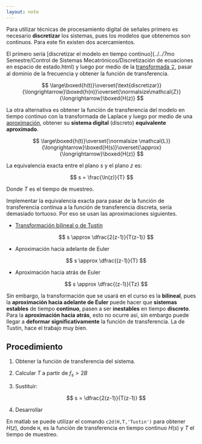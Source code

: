```yaml
---
layout: note
---
```


Para utilizar técnicas de procesamiento digital de señales primero es necesario **discretizar** los sistemas, pues los modelos que obtenemos son continuos. Para este fin existen dos acercamientos.

El primero sería [discretizar el modelo en tiempo continuo](../../7mo Semestre/Control de Sistemas Mecatrónicos/Discretización de ecuaciones en espacio de estado.html) y luego por medio de la [transformada $\mathcal{Z}$](https://es.wikipedia.org/wiki/Transformada_Z), pasar al dominio de la frecuencia y obtener la función de transferencia.

$$
\large\boxed{h(t)}\overset{\text{discretizar}}{\longrightarrow}\boxed{h(n)}\overset{\normalsize\mathcal{Z}}{\longrightarrow}\boxed{H(z)}
$$

La otra alternativa es obtener la función de transferencia del modelo en tiempo continuo con la transformada de Laplace y luego por medio de una [aproximación](http://www-verimag.imag.fr/~tdang/DocumentsCours/2013Discretization.pdf#page=5), obtener su **sistema digital** (discreto) **equivalente aproximado**.

$$
\large\boxed{h(t)}\overset{\normalsize \mathcal{L}}{\longrightarrow}\boxed{H(s)}\overset{\approx}{\longrightarrow}\boxed{H(z)}
$$

La equivalencia exacta entre el plano $s$ y el plano $z$ es:

$$
s = \frac{\ln(z)}{T}
$$

Donde $T$ es el tiempo de muestreo.

Implementar la equivalencia exacta para pasar de la función de transferencia continua a la función de transferencia discreta, sería demasiado tortuoso. Por eso se usan las aproximaciones siguientes.

* [Transformación bilineal o de Tustin](https://ghsalazar.github.io/2021/03/07/transformaci%C3%B3n-bilineal.html)

    $$
    s \approx \dfrac{2(z-1)}{T(z-1)}
    $$

* Aproximación hacia adelante de Euler

    $$
    s \approx \dfrac{(z-1)}{T}
    $$
    
* Aproximación hacia atrás de Euler

    $$
    s \approx \dfrac{(z-1)}{Tz}
    $$
    
Sin embargo, la transformación que se usará en el curso es la **bilineal**, pues la **aproximación hacia adelante de Euler** puede hacer que **sistemas estables** de tiempo **continuo**, pasen a ser **inestables** en tiempo **discreto**. Para la **aproximación hacia atrás**, esto no ocurre así, sin embargo puede llegar a **deformar significativamente** la función de transferencia. La de Tustin, hace el trabajo muy bien.

## Procedimiento

1. Obtener la función de transferencia del sistema.
2. Calcular $T$ a partir de $f_s > 2B$
3. Sustituir:
    
    $$
    s = \dfrac{2(z-1)}{T(z-1)}
    $$
    
4. Desarrollar

En matlab se puede utilizar el comando `c2d(H,T,'Tustin')` para obtener $H(z)$, donde `H`, es la función de transferencia en tiempo continuo $H(s)$ y $T$ el tiempo de muestreo.
